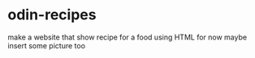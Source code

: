# odin-recipes
make a website that show recipe for a food 
using HTML for now
maybe insert some picture too